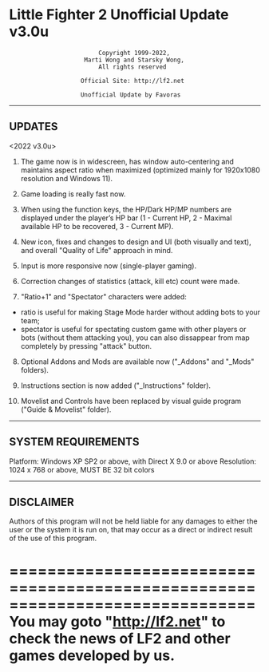 # Little Fighter 2 Unofficial Update v3.0u

                             Copyright 1999-2022,
                         Marti Wong and Starsky Wong, 
                             All rights reserved
    
                        Official Site: http://lf2.net

                        Unofficial Update by Favoras
                        
-------
UPDATES
-------
<2022 v3.0u>
1. The game now is in widescreen, has window auto-centering and maintains aspect ratio when maximized (optimized mainly for 1920x1080 resolution and Windows 11).

2. Game loading is really fast now.

3. When using the function keys, the HP/Dark HP/MP numbers are displayed under the player’s HP bar (1 - Current HP, 2 - Maximal available HP to be recovered, 3 - Current MP).

4. New icon, fixes and changes to design and UI (both visually and text), and overall "Quality of Life" approach in mind.

5. Input is more responsive now (single-player gaming).

6. Correction changes of statistics (attack, kill etc) count were made.

7. "Ratio+1" and "Spectator" characters were added:
- ratio is useful for making Stage Mode harder without adding bots to your team;
- spectator is useful for spectating custom game with other players or bots (without them attacking you), you can also dissappear from map completely by pressing "attack" button.

8. Optional Addons and Mods are available now ("_Addons" and "_Mods" folders).

9. Instructions section is now added ("_Instructions" folder).

10. Movelist and Controls have been replaced by visual guide program ("Guide & Movelist" folder).


-------------------
SYSTEM REQUIREMENTS
-------------------
Platform: Windows XP SP2 or above, with Direct X 9.0 or above
Resolution: 1024 x 768 or above, MUST BE 32 bit colors


----------
DISCLAIMER
----------
Authors of this program will not be held liable for any damages to either the 
user or the system it is run on, that may occur as a direct or indirect result 
of the use of this program.


==============================================================================
You may goto "http://lf2.net" to check the news 
of LF2 and other games developed by us.
==============================================================================
